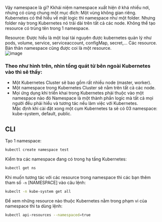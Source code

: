 Vậy namespace là gì? Kkhái niệm namespace xuất hiện ở khá nhiều nơi, nhưng có cùng chung một mục đích: Một vùng không gian riêng.  
Kubernetes có thể hiểu về mặt logic thì namespace như một folder. Nhưng folder này trong Kubernetes nó trải dài trên tất cả các node. Không thể tạo resource có trùng tên trong 1 namespace.     

Resource: Được hiểu là một loại tài nguyên được kubernetes quản lý như pods, volume, service, serviceaccount, configMap, secret,… Các resource. Bản thân namespace cũng được coi là một resource.  
![image](https://github.com/HuyPham01/docs/assets/96679595/90c20400-f33d-42d1-8ac0-2fd8cf73ae64)  
### Theo như hình trên, nhìn tổng quát từ bên ngoài Kubernetes vào thì sẽ thấy:

- Một Kubernetes Cluster sẽ bao gồm rất nhiều node (master, worker).
- Một namespace trong Kubernetes Cluster sẽ nằm trên tất cả các node.
- Mọi ứng dụng khi triển khai trong Kubernetes phải thuộc vào một namespace nào đó
Namespace là một thành phần logic mà tất cả mọi người đều phải hiểu và tương tác nếu làm việc với Kubernetes.  
Mặc định khi cài đặt xong một cụm Kubernetes ta sẽ có 03 namespace: kube-system, default, public.
## CLI
Tạo 1 namespace:
```bash
kubectl create namespace test
```
Kiểm tra các namespace đang có trong hạ tầng Kubernetes:
```bash
kubectl get ns
```
Khi muốn tương tác với các resource trong namespace thì các bạn thêm tham số `-n` [NAMESPACE] vào câu lệnh:
```bash
kubeclt -n kube-system get all
```
Để xem những resource nào thuộc Kubernetes nằm trong phạm vi của namespace thì ta dùng lệnh:
```bash
kubectl api-resources --namespaced=true
```
